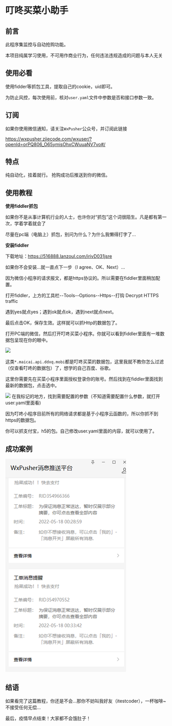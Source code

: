 # 叮咚买菜小助手

## 前言
此程序集监控与自动抢购功能。

本项目纯属学习使用，不可用作商业行为，任何违法违规造成的问题与本人无关

## 使用必看

使用fidder等抓包工具，提取自己的cookie，uid即可。

为防止风控，每次使用前，核对`user.yaml`文件中参数是否和接口参数一致。

## 订阅

如果你使用微信通知，请关注`WxPusher`公众号，并订阅此链接

https://wxpusher.zjiecode.com/wxuser/?openId=orPQ806_O65ymisOhxCWuuaNV7vo#/

## 特点

纯自动化，挂着就行。
抢购成功后推送到你的微信。

## 使用教程

**使用fiddler抓包**

如果你不是从事计算机行业的人士，也许你对“抓包”这个词很陌生。凡是都有第一次，学着学着就会了

尽量在pc端（电脑上）抓包，别问为什么？为什么我懒得打字了...

**安装fiddler**

下载地址：https://516888.lanzoul.com/irivD031jsre

如果你不会安装...就一直点下一步（I agree、OK、Next）...

因为微信小程序的请求报文，都是https协议的。所以需要在fiddler里面稍加配置。

打开fiddler，上方的工具栏--Tools--Options--Https--打钩 Decrypt HTTPS traffic

遇到yes就点yes；遇到ok就点ok，遇到next就点next。

最后点击OK，保存生效。这样就可以抓Http的数据包了。

打开PC端的微信，然后打开叮咚买菜小程序。你就可以看到fiddler里面有一堆数据包呈现在你的眼中。

![](./source/20220413143047.png)

这类`*.maicai.api.ddxq.mobi`都是叮咚买菜的数据包，这里我就不教你怎么过滤（仅查看叮咚的数据包）了，想学的自己百度、谷歌。

这里你需要先在买菜小程序里面授权登录你的账号。然后找到在fiddler里面找到最新的数据包，点击选中。

![](./source/20220413143932.png)
在我标记的地方，找到需要配置的参数（不知道需要配置什么参数，就打开user.yaml里面看)

因为叮咚小程序目前所有的网络请求都是基于小程序云函数的，所以你抓不到https的数据包。

你可以抓支付宝，h5的包。自己修改user.yaml里面的内容，就可以使用了。

## 成功案例

![image-20220518121244322](./source/20220518121244322.png)

## 结语

如果看完了这篇教程，你还是不会...那你不妨叫我好友（itestcoder），一杯咖啡~不接受任何无偿...

最后，疫情早点结束！大家都不会饿肚子！
